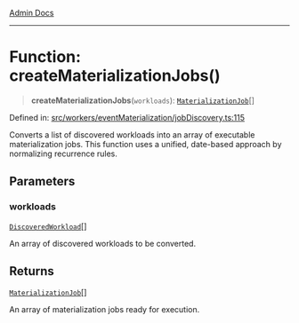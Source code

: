 [Admin Docs](/)

***

# Function: createMaterializationJobs()

> **createMaterializationJobs**(`workloads`): [`MaterializationJob`](../../executionEngine/interfaces/MaterializationJob.md)[]

Defined in: [src/workers/eventMaterialization/jobDiscovery.ts:115](https://github.com/gautam-divyanshu/talawa-api/blob/1d38acecd3e456f869683fb8dca035a5e42010d5/src/workers/eventMaterialization/jobDiscovery.ts#L115)

Converts a list of discovered workloads into an array of executable materialization jobs.
This function uses a unified, date-based approach by normalizing recurrence rules.

## Parameters

### workloads

[`DiscoveredWorkload`](../interfaces/DiscoveredWorkload.md)[]

An array of discovered workloads to be converted.

## Returns

[`MaterializationJob`](../../executionEngine/interfaces/MaterializationJob.md)[]

An array of materialization jobs ready for execution.
